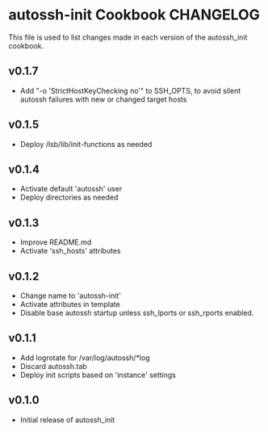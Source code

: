 autossh-init Cookbook CHANGELOG
===============================
This file is used to list changes made in each version of the
autossh_init cookbook.

v0.1.7
------
- Add "-o 'StrictHostKeyChecking no'" to SSH_OPTS, to avoid
  silent autossh failures with new or changed target hosts

v0.1.5
------
- Deploy /lsb/lib/init-functions as needed

v0.1.4
------
- Activate default 'autossh' user
- Deploy directories as needed

v0.1.3
------
- Improve README.md
- Activate 'ssh_hosts' attributes

v0.1.2
------
- Change name to 'autossh-init'
- Activate attributes in template
- Disable base autossh startup unless ssh_lports or ssh_rports enabled.

v0.1.1
------
- Add logrotate for /var/log/autossh/*log
- Discard autossh.tab
- Deploy init scripts based on 'instance' settings

v0.1.0
------
- Initial release of autossh_init
